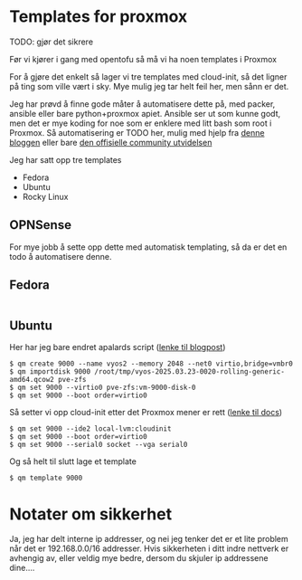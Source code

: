 # Templates for proxmox

TODO: gjør det sikrere

Før vi kjører i gang med opentofu så må vi ha noen templates i Proxmox

For å gjøre det enkelt så lager vi tre templates med cloud-init, så det ligner på ting som ville vært i sky. Mye mulig jeg tar helt feil her, men sånn er det.

Jeg har prøvd å finne gode måter å automatisere dette på, med packer, ansible eller bare python+proxmox apiet. Ansible ser ut som kunne godt, men det er mye koding for noe som er enklere med litt bash som root i Proxmox. Så automatisering er TODO her, mulig med hjelp fra [denne bloggen](https://homelabing.fr/how-to-automate-proxmox-ve-using-ansible/) eller bare [den offisielle community utvidelsen](https://docs.ansible.com/ansible/latest/collections/community/general/proxmox_module.html)

Jeg har satt opp tre templates

- Fedora
- Ubuntu
- Rocky Linux

## OPNSense

For mye jobb å sette opp dette med automatisk templating, så da er det en todo å automatisere denne.

## Fedora

```console

```

## Ubuntu

Her har jeg bare endret apalards script ([lenke til blogpost](https://www.apalrd.net/posts/2023/pve_cloud/))

```console
$ qm create 9000 --name vyos2 --memory 2048 --net0 virtio,bridge=vmbr0
$ qm importdisk 9000 /root/tmp/vyos-2025.03.23-0020-rolling-generic-amd64.qcow2 pve-zfs
$ qm set 9000 --virtio0 pve-zfs:vm-9000-disk-0
$ qm set 9000 --boot order=virtio0
```

Så setter vi opp cloud-init etter det Proxmox mener er rett ([lenke til docs](https://pve.proxmox.com/wiki/Cloud-Init_Support))

```console
$ qm set 9000 --ide2 local-lvm:cloudinit
$ qm set 9000 --boot order=virtio0
$ qm set 9000 --serial0 socket --vga serial0
```

Og så helt til slutt lage et template

```console
$ qm template 9000
```

# Notater om sikkerhet

Ja, jeg har delt interne ip addresser, og nei jeg tenker det er et lite problem når det er 192.168.0.0/16 addresser. Hvis sikkerheten i ditt indre nettverk er avhengig av, eller veldig mye bedre, dersom du skjuler ip addressene dine....

